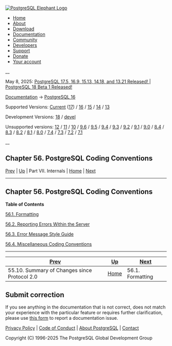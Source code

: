 [ ![PostgreSQL Elephant Logo](/media/img/about/press/elephant.png) ](/)

  * [Home](/ "Home")
  * [About](/about/ "About")
  * [Download](/download/ "Download")
  * [Documentation](/docs/ "Documentation")
  * [Community](/community/ "Community")
  * [Developers](/developer/ "Developers")
  * [Support](/support/ "Support")
  * [Donate](/about/donate/ "Donate")
  * [Your account](/account/ "Your account")

__

May 8, 2025: [ PostgreSQL 17.5, 16.9, 15.13, 14.18, and 13.21 Released! ](/about/news/postgresql-175-169-1513-1418-and-1321-released-3072/) | [ PostgreSQL 18 Beta 1 Released! ](/about/news/postgresql-18-beta-1-released-3070/)

[Documentation](/docs/ "Documentation") -> [PostgreSQL
16](/docs/16/index.html)

Supported Versions: [Current](/docs/current/source.html "PostgreSQL 17 -
Chapter 56. PostgreSQL Coding Conventions") ([17](/docs/17/source.html
"PostgreSQL 17 - Chapter 56. PostgreSQL Coding Conventions")) /
[16](/docs/16/source.html "PostgreSQL 16 - Chapter 56. PostgreSQL Coding
Conventions") / [15](/docs/15/source.html "PostgreSQL 15 -
Chapter 56. PostgreSQL Coding Conventions") / [14](/docs/14/source.html
"PostgreSQL 14 - Chapter 56. PostgreSQL Coding Conventions") /
[13](/docs/13/source.html "PostgreSQL 13 - Chapter 56. PostgreSQL Coding
Conventions")

Development Versions: [18](/docs/18/source.html "PostgreSQL 18 -
Chapter 56. PostgreSQL Coding Conventions") / [devel](/docs/devel/source.html
"PostgreSQL devel - Chapter 56. PostgreSQL Coding Conventions")

Unsupported versions: [12](/docs/12/source.html "PostgreSQL 12 -
Chapter 56. PostgreSQL Coding Conventions") / [11](/docs/11/source.html
"PostgreSQL 11 - Chapter 56. PostgreSQL Coding Conventions") /
[10](/docs/10/source.html "PostgreSQL 10 - Chapter 56. PostgreSQL Coding
Conventions") / [9.6](/docs/9.6/source.html "PostgreSQL 9.6 -
Chapter 56. PostgreSQL Coding Conventions") / [9.5](/docs/9.5/source.html
"PostgreSQL 9.5 - Chapter 56. PostgreSQL Coding Conventions") /
[9.4](/docs/9.4/source.html "PostgreSQL 9.4 - Chapter 56. PostgreSQL Coding
Conventions") / [9.3](/docs/9.3/source.html "PostgreSQL 9.3 -
Chapter 56. PostgreSQL Coding Conventions") / [9.2](/docs/9.2/source.html
"PostgreSQL 9.2 - Chapter 56. PostgreSQL Coding Conventions") /
[9.1](/docs/9.1/source.html "PostgreSQL 9.1 - Chapter 56. PostgreSQL Coding
Conventions") / [9.0](/docs/9.0/source.html "PostgreSQL 9.0 -
Chapter 56. PostgreSQL Coding Conventions") / [8.4](/docs/8.4/source.html
"PostgreSQL 8.4 - Chapter 56. PostgreSQL Coding Conventions") /
[8.3](/docs/8.3/source.html "PostgreSQL 8.3 - Chapter 56. PostgreSQL Coding
Conventions") / [8.2](/docs/8.2/source.html "PostgreSQL 8.2 -
Chapter 56. PostgreSQL Coding Conventions") / [8.1](/docs/8.1/source.html
"PostgreSQL 8.1 - Chapter 56. PostgreSQL Coding Conventions") /
[8.0](/docs/8.0/source.html "PostgreSQL 8.0 - Chapter 56. PostgreSQL Coding
Conventions") / [7.4](/docs/7.4/source.html "PostgreSQL 7.4 -
Chapter 56. PostgreSQL Coding Conventions") / [7.3](/docs/7.3/source.html
"PostgreSQL 7.3 - Chapter 56. PostgreSQL Coding Conventions") /
[7.2](/docs/7.2/source.html "PostgreSQL 7.2 - Chapter 56. PostgreSQL Coding
Conventions") / [7.1](/docs/7.1/source.html "PostgreSQL 7.1 -
Chapter 56. PostgreSQL Coding Conventions")

__

Chapter 56. PostgreSQL Coding Conventions  
---  
[Prev](protocol-changes.html "55.10. Summary of Changes since Protocol 2.0")  | [Up](internals.html "Part VII. Internals") | Part VII. Internals | [Home](index.html "PostgreSQL 16.9 Documentation") |  [Next](source-format.html "56.1. Formatting")  
  
* * *

## Chapter 56. PostgreSQL Coding Conventions

**Table of Contents**

[56.1. Formatting](source-format.html)

[56.2. Reporting Errors Within the Server](error-message-reporting.html)

[56.3. Error Message Style Guide](error-style-guide.html)

[56.4. Miscellaneous Coding Conventions](source-conventions.html)

* * *

[Prev](protocol-changes.html "55.10. Summary of Changes since Protocol 2.0")  | [Up](internals.html "Part VII. Internals") |  [Next](source-format.html "56.1. Formatting")  
---|---|---  
55.10. Summary of Changes since Protocol 2.0  | [Home](index.html "PostgreSQL 16.9 Documentation") |  56.1. Formatting  
  
## Submit correction

If you see anything in the documentation that is not correct, does not match
your experience with the particular feature or requires further clarification,
please use [this form](/account/comments/new/16/source.html/) to report a
documentation issue.

[Privacy Policy](/about/privacypolicy) | [Code of Conduct](/about/policies/coc/) | [About PostgreSQL](/about/) | [Contact](/about/contact/)  

Copyright (C) 1996-2025 The PostgreSQL Global Development Group

